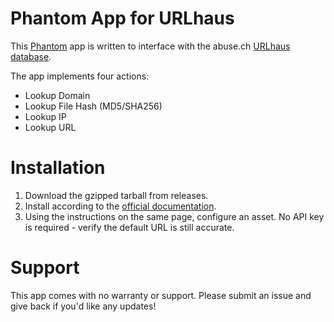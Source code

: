 # Phantom App for URLhaus
This [Phantom](https://www.splunk.com/en_us/software/splunk-security-orchestration-and-automation.html) app is written to interface with the abuse.ch [URLhaus database](https://urlhaus.abuse.ch/). 

The app implements four actions:

* Lookup Domain
* Lookup File Hash (MD5/SHA256)
* Lookup IP
* Lookup URL

# Installation

1. Download the gzipped tarball from releases.
2. Install according to the [official documentation](https://docs.splunk.com/Documentation/Phantom/latest/Admin/AppsAssets#Install.2C_update.2C_or_delete_apps_on_Splunk_Phantom).
3. Using the instructions on the same page, configure an asset. No API key is required - verify the default URL is still accurate.

# Support
This app comes with no warranty or support. Please submit an issue and give back if you'd like any updates!
